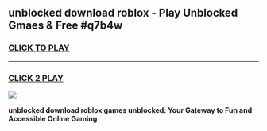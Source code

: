 
## unblocked download roblox - Play Unblocked Gmaes & Free #q7b4w
<h3>
<a href="https://news.freeplayer.one?title=unblocked_download_roblox&ref=24F">CLICK TO PLAY</a></h3>
<hr>

<h3>
<a href="https://news.freeplayer.one?title=unblocked_download_roblox&ref=24F">CLICK 2 PLAY</a>
  
</h3>

<a href="https://news.freeplayer.one?title=unblocked_download_roblox&ref=24F/"><img src="https://clearcache.store/games.png"></a>


**unblocked download roblox games unblocked: Your Gateway to Fun and Accessible Online Gaming**
